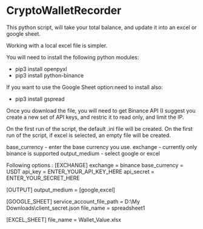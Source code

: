 # CryptoWalletRecorder

This python script, will take your total balance, and update it into an excel or google sheet.

Working with a local excel file is simpler.

You will need to install the following python modules:
- pip3 install openpyxl
- pip3 install python-binance

If you want to use the Google Sheet option:need to install also:
- pip3 install gspread

Once you download the file, you will need to get Binance API (I suggest you create a new set of API keys, and restric it to read only, and limit the IP.

On the first run of the script, the default .ini file will be created. 
On the first run of the script, if excel is selected, an empty file will be created.


base_currency - enter the base currency you use.
exchange - currently only binance is supported
output_medium - select google or excel


Following options :
[EXCHANGE]
exchange = binance
base_currency = USDT
api_key = ENTER_YOUR_API_KEY_HERE
api_secret = ENTER_YOUR_SECRET_HERE

[OUTPUT]
output_medium = [google,excel]

[GOOGLE_SHEET]
service_account_file_path = D:\My Downloads\client_secret.json
file_name = spreadsheet1

[EXCEL_SHEET]
file_name = Wallet_Value.xlsx

